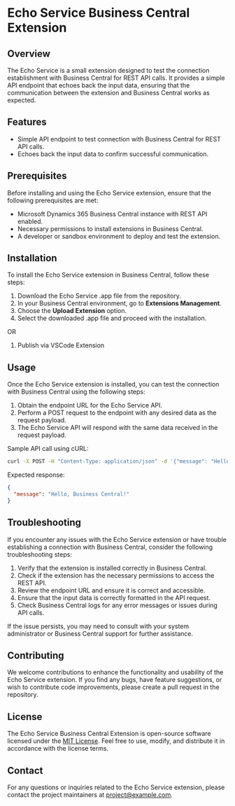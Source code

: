 # Echo Service Business Central Extension

## Overview

The Echo Service is a small extension designed to test the connection establishment with Business Central for REST API calls. It provides a simple API endpoint that echoes back the input data, ensuring that the communication between the extension and Business Central works as expected.

## Features

- Simple API endpoint to test connection with Business Central for REST API calls.
- Echoes back the input data to confirm successful communication.

## Prerequisites

Before installing and using the Echo Service extension, ensure that the following prerequisites are met:

- Microsoft Dynamics 365 Business Central instance with REST API enabled.
- Necessary permissions to install extensions in Business Central.
- A developer or sandbox environment to deploy and test the extension.

## Installation

To install the Echo Service extension in Business Central, follow these steps:

1. Download the Echo Service .app file from the repository.
2. In your Business Central environment, go to **Extensions Management**.
3. Choose the **Upload Extension** option.
4. Select the downloaded .app file and proceed with the installation.

OR
 
1. Publish via VSCode Extension

## Usage

Once the Echo Service extension is installed, you can test the connection with Business Central using the following steps:

1. Obtain the endpoint URL for the Echo Service API.
2. Perform a POST request to the endpoint with any desired data as the request payload.
3. The Echo Service API will respond with the same data received in the request payload.

Sample API call using cURL:

```bash
curl -X POST -H "Content-Type: application/json" -d '{"message": "Hello, Business Central!"}' https://your-business-central-instance.com/api/v1/echo-service
```

Expected response:

```json
{
  "message": "Hello, Business Central!"
}
```

## Troubleshooting

If you encounter any issues with the Echo Service extension or have trouble establishing a connection with Business Central, consider the following troubleshooting steps:

1. Verify that the extension is installed correctly in Business Central.
2. Check if the extension has the necessary permissions to access the REST API.
3. Review the endpoint URL and ensure it is correct and accessible.
4. Ensure that the input data is correctly formatted in the API request.
5. Check Business Central logs for any error messages or issues during API calls.

If the issue persists, you may need to consult with your system administrator or Business Central support for further assistance.

## Contributing

We welcome contributions to enhance the functionality and usability of the Echo Service extension. If you find any bugs, have feature suggestions, or wish to contribute code improvements, please create a pull request in the repository.

## License

The Echo Service Business Central Extension is open-source software licensed under the [MIT License](LICENSE). Feel free to use, modify, and distribute it in accordance with the license terms.

## Contact

For any questions or inquiries related to the Echo Service extension, please contact the project maintainers at [project@example.com](mailto:qasimashraf@folio3.com).
